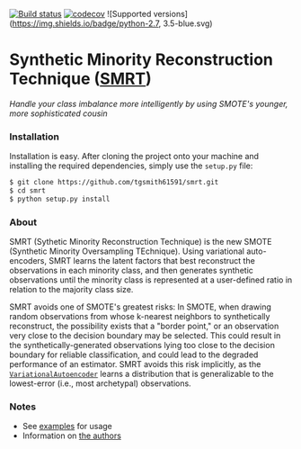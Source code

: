 [![Build status](https://travis-ci.org/tgsmith61591/smrt.svg?branch=master)](https://travis-ci.org/tgsmith61591/smrt)
[![codecov](https://codecov.io/gh/tgsmith61591/smrt/branch/master/graph/badge.svg)](https://codecov.io/gh/tgsmith61591/smrt)
![Supported versions](https://img.shields.io/badge/python-2.7, 3.5-blue.svg)


# Synthetic Minority Reconstruction Technique ([SMRT](https://www.youtube.com/watch?v=tcGQpjCztgA))
*Handle your class imbalance more intelligently by using SMOTE's younger, more sophisticated cousin*


### Installation

Installation is easy. After cloning the project onto your machine and installing the required dependencies,
simply use the `setup.py` file:

```bash
$ git clone https://github.com/tgsmith61591/smrt.git
$ cd smrt
$ python setup.py install
```

### About

SMRT (Sythetic Minority Reconstruction Technique) is the new SMOTE (Synthetic Minority Oversampling TEchnique).
Using variational auto-encoders, SMRT learns the latent factors that best reconstruct the observations in each
minority class, and then generates synthetic observations until the minority class is represented at a user-defined
ratio in relation to the majority class size.

SMRT avoids one of SMOTE's greatest risks: In SMOTE, when drawing random observations from whose k-nearest
neighbors to synthetically reconstruct, the possibility exists that a "border point," or an observation very close to
the decision boundary may be selected. This could result in the synthetically-generated observations lying
too close to the decision boundary for reliable classification, and could lead to the degraded performance
of an estimator. SMRT avoids this risk implicitly, as the [``VariationalAutoencoder``](smrt/autoencode/autoencoder.py)
learns a distribution that is generalizable to the lowest-error (i.e., most archetypal) observations.

### Notes

- See [examples](examples/) for usage
- Information on [the authors](AUTHORS.md)
